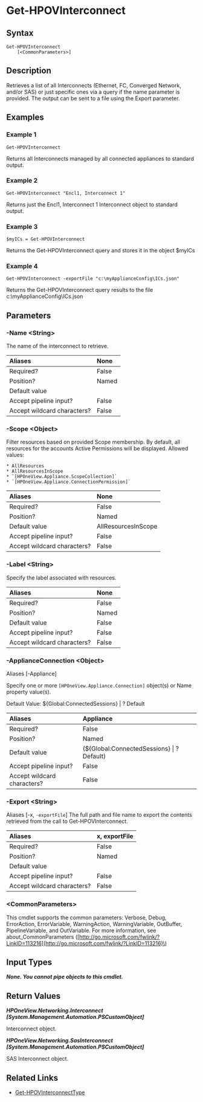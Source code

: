 ﻿---
description: Retrieve Interconnect resource(s).
---

# Get-HPOVInterconnect

## Syntax

```text
Get-HPOVInterconnect
    [<CommonParameters>]
```

## Description

Retrieves a list of all Interconnects (Ethernet, FC, Converged Network, and/or SAS) or just specific ones via a query if the name parameter is provided.  The output can be sent to a file using the Export parameter.

## Examples

###  Example 1 

```text
Get-HPOVInterconnect

```

Returns all Interconnects managed by all connected appliances to standard output.

###  Example 2 

```text
Get-HPOVInterconnect "Encl1, Interconnect 1"

```

Returns just the Encl1, Interconnect 1 Interconnect object to standard output.

###  Example 3 

```text
$myICs = Get-HPOVInterconnect

```

Returns the Get-HPOVInterconnect query and stores it in the object $myICs

###  Example 4 

```text
Get-HPOVInterconnect -exportFile "c:\myApplianceConfig\ICs.json"

```

Returns the Get-HPOVInterconnect query results to the file c:\myApplianceConfig\ICs.json

## Parameters

### -Name &lt;String&gt;

The name of the interconnect to retrieve.

| Aliases | None |
| :--- | :--- |
| Required? | False |
| Position? | Named |
| Default value |  |
| Accept pipeline input? | False |
| Accept wildcard characters? | False |

### -Scope &lt;Object&gt;

Filter resources based on provided Scope membership.  By default, all resources for the accounts Active Permissions will be displayed.  Allowed values:

	* AllResources
	* AllResourcesInScope
	* `[HPOneView.Appliance.ScopeCollection]`
	* `[HPOneView.Appliance.ConnectionPermission]`

| Aliases | None |
| :--- | :--- |
| Required? | False |
| Position? | Named |
| Default value | AllResourcesInScope |
| Accept pipeline input? | False |
| Accept wildcard characters? | False |

### -Label &lt;String&gt;

Specify the label associated with resources.

| Aliases | None |
| :--- | :--- |
| Required? | False |
| Position? | Named |
| Default value | False |
| Accept pipeline input? | False |
| Accept wildcard characters? | False |

### -ApplianceConnection &lt;Object&gt;

Aliases [-Appliance]

Specify one or more `[HPOneView.Appliance.Connection]` object(s) or Name property value(s).

Default Value: ${Global:ConnectedSessions} | ? Default

| Aliases | Appliance |
| :--- | :--- |
| Required? | False |
| Position? | Named |
| Default value | (${Global:ConnectedSessions} &vert; ? Default) |
| Accept pipeline input? | False |
| Accept wildcard characters? | False |

### -Export &lt;String&gt;

Aliases [-x, `-exportFile`]
The full path and file name to export the contents retrieved from the call to Get-HPOVInterconnect.

| Aliases | x, exportFile |
| :--- | :--- |
| Required? | False |
| Position? | Named |
| Default value |  |
| Accept pipeline input? | False |
| Accept wildcard characters? | False |

### &lt;CommonParameters&gt;

This cmdlet supports the common parameters: Verbose, Debug, ErrorAction, ErrorVariable, WarningAction, WarningVariable, OutBuffer, PipelineVariable, and OutVariable. For more information, see about\_CommonParameters \([http://go.microsoft.com/fwlink/?LinkID=113216](http://go.microsoft.com/fwlink/?LinkID=113216)\)

## Input Types

_**None.  You cannot pipe objects to this cmdlet.**_

## Return Values

_**HPOneView.Networking.Interconnect [System.Management.Automation.PSCustomObject]**_

Interconnect object.

_**HPOneView.Networking.SasInterconnect [System.Management.Automation.PSCustomObject]**_

SAS Interconnect object.

## Related Links

* [Get-HPOVInterconnectType](get-hpovinterconnecttype.md)
